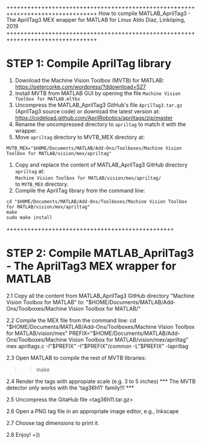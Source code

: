 ++++++++++++++++++++++++++++++++++++++++++++++++++++++++++++++++++++++++++++++++
How to compile MATLAB_AprilTag3 - The AprilTag3 MEX wrapper for MATLAB for Linux
Aldo Diaz, Linköping, 2019
++++++++++++++++++++++++++++++++++++++++++++++++++++++++++++++++++++++++++++++++

# STEP 1: Compile AprilTag library

1. Download the Machine Vision Toolbox (MVTB) for MATLAB: <br />
https://petercorke.com/wordpress/?ddownload=527
1. Install MVTB from MATLAB GUI by opening the file `Machine Vision Toolbox for MATLAB.mltbx`
1. Uncompress the MATLAB_AprilTag3 GitHub's file `AprilTag3.tar.gz` (AprilTag3 source code)
  or download the latest version at: <br />
https://codeload.github.com/AprilRobotics/apriltags/zip/master
1. Rename the uncompressed directory to `apriltag` to match it with the wrapper.
1. Move `apriltag` directory to MVTB_MEX directory at: <br />
  ```shell
  MVTB_MEX="$HOME/Documents/MATLAB/Add-Ons/Toolboxes/Machine Vision Toolbox for MATLAB/vision/mex/apriltag"
  ```
1. Copy and replace the content of MATLAB_AprilTag3 GitHub directory `apriltag`  at: <br />
`Machine Vision Toolbox for MATLAB/vision/mex/apriltag/` <br />
to `MVTB_MEX` directory.
1. Compile the AprilTag library from the command line:
```shell
cd "$HOME/Documents/MATLAB/Add-Ons/Toolboxes/Machine Vision Toolbox for MATLAB/vision/mex/apriltag"
make
sudo make install
```
++++++++++++++++++++++++++++++++++++++++++++++++

# STEP 2: Compile MATLAB_AprilTag3 - The AprilTag3 MEX wrapper for MATLAB

2.1 Copy all the content from MATLAB_AprilTag3 GitHub directory "Machine Vision Toolbox for MATLAB" to:
"$HOME/Documents/MATLAB/Add-Ons/Toolboxes/Machine Vision Toolbox for MATLAB/"

2.2 Compile the MEX file from the command line:
cd "$HOME/Documents/MATLAB/Add-Ons/Toolboxes/Machine Vision Toolbox for MATLAB/vision/mex"
PREFIX="$HOME/Documents/MATLAB/Add-Ons/Toolboxes/Machine Vision Toolbox for MATLAB/vision/mex/apriltag"
mex apriltags.c -I"$PREFIX" -I"$PREFIX"/common -L"$PREFIX" -lapriltag

2.3 Open MATLAB to compile the rest of MVTB libraries:
>> make

2.4 Render the tags with appropiate scale (e.g. 3 to 5 inches)
*** The MVTB detector only works with the 'tag36h11' family!!! ***

2.5 Uncompress the GitaHub file <tag36h11.tar.gz>

2.6 Open a PNG tag file in an appropriate image editor, e.g., Inkscape

2.7 Choose tag dimensions to print it.

2.8 Enjoy! =})

